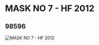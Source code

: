 # MASK NO 7 - HF 2012
## 98596
![MASK NO 7 - HF 2012](https://lc-www-live-s.legocdn.com/media/bricks/5/2/4667882.jpg)
